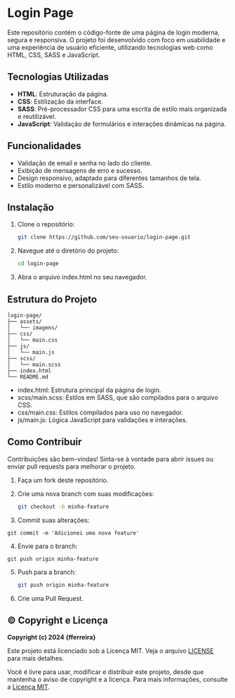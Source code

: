 # Login Page

Este repositório contém o código-fonte de uma página de login moderna, segura e responsiva. O projeto foi desenvolvido com foco em usabilidade e uma experiência de usuário eficiente, utilizando tecnologias web como HTML, CSS, SASS e JavaScript.

## Tecnologias Utilizadas

- **HTML**: Estruturação da página.
- **CSS**: Estilização da interface.
- **SASS**: Pré-processador CSS para uma escrita de estilo mais organizada e reutilizável.
- **JavaScript**: Validação de formulários e interações dinâmicas na página.

## Funcionalidades

- Validação de email e senha no lado do cliente.
- Exibição de mensagens de erro e sucesso.
- Design responsivo, adaptado para diferentes tamanhos de tela.
- Estilo moderno e personalizável com SASS.

## Instalação

1. Clone o repositório:

   ```bash
   git clone https://github.com/seu-usuario/login-page.git
   ```
   
2. Navegue até o diretório do projeto:

   ```bash
   cd login-page
   ```

3. Abra o arquivo index.html no seu navegador.

## Estrutura do Projeto

  ```
  login-page/
  ├── assets/
  │   └── imagens/
  ├── css/
  │   └── main.css
  ├── js/
  │   └── main.js
  ├── scss/
  │   └── main.scss
  ├── index.html
  └── README.md
  ```

- index.html: Estrutura principal da página de login.
- scss/main.scss: Estilos em SASS, que são compilados para o arquivo CSS.
- css/main.css: Estilos compilados para uso no navegador.
- js/main.js: Lógica JavaScript para validações e interações.

## Como Contribuir

Contribuições são bem-vindas! Sinta-se à vontade para abrir issues ou enviar pull requests para melhorar o projeto.

1. Faça um fork deste repositório.
   
2. Crie uma nova branch com suas modificações:
   
   ```bash
   git checkout -b minha-feature
   ```
   
3. Commit suas alterações:
  
  ```
  git commit -m 'Adicionei uma nova feature'
  ```

4. Envie para o branch:

 ```
 git push origin minha-feature
 ```

5. Push para a branch:

   ```bash
   git push origin minha-feature
   ```
6. Crie uma Pull Request.

## ©️ Copyright e Licença

**Copyright (c) 2024 {fferreira}**

Este projeto está licenciado sob a Licença MIT. Veja o arquivo [LICENSE](LICENSE) para mais detalhes.

Você é livre para usar, modificar e distribuir este projeto, desde que mantenha o aviso de copyright e a licença. Para mais informações, consulte a [Licença MIT](https://opensource.org/licenses/MIT).
